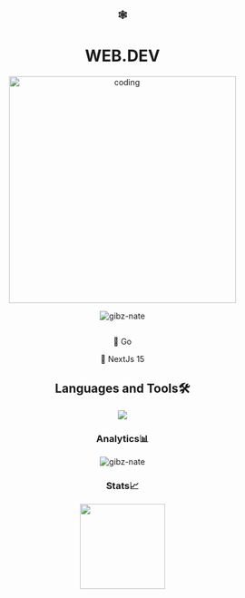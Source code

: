 
<h3 align="center" width="50" height="50">🕸️</h3>
<h1 align="center">WEB.DEV</h1>
<p align="center"> <img  src="https://media.tenor.com/9Pn19IB5kYcAAAAC/hacking-computer-screen.gif" alt="coding" width="400"/> </p>

<p align="center"> <img src="https://komarev.com/ghpvc/?username=gibz-nate&label=Profile%20views&color=0e75b6&style=flat" alt="gibz-nate" /> </p>



<p align="center"> <a href="https://twitter.com/" target="blank"><img src="https://img.shields.io/twitter/follow/?logo=twitter&style=for-the-badge" alt="" /></a> </p>
  <p align="center" font-size="bold"> 🌱 Go </p>
  <p align="center" font-size="bold"> 🌱 NextJs 15</p>
  



<div align="center">
<h2>Languages and Tools🛠️</h2>
<img src="https://skillicons.dev/icons?i=html,css,js,threejs,ts,vite,blender,react,nodejs,express,python,solidity,go,mysql,sqlite">
</div>



<div align="center">
<h3>Analytics📊</h3>
<p><img  src="https://github-readme-stats.vercel.app/api/top-langs?username=gibz-nate&show_icons=true&locale=en&layout=compact&theme=algolia" alt="gibz-nate" /></p>
</div>


<div align="center">
  <h3>Stats📈</h3>
  <img height=150px src="https://streak-stats.demolab.com?user=Gibz-nate&theme=algolia">
</div>


